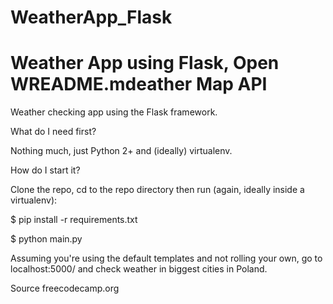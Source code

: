 # WeatherApp_Flask
# Weather App using Flask, Open WREADME.mdeather Map API 

Weather checking app using the Flask framework.

What do I need first?

Nothing much, just Python 2+ and (ideally) virtualenv.

How do I start it?

Clone the repo, cd to the repo directory then run (again, ideally inside a virtualenv):

$ pip install -r requirements.txt

$ python main.py

Assuming you're using the default templates and not rolling your own, go to localhost:5000/ and check weather in biggest cities in Poland.

Source freecodecamp.org
